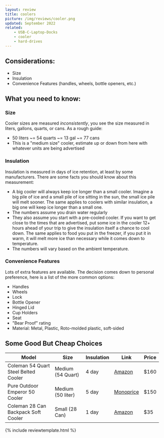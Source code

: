 ```yaml
---
layout: review
title: coolers
picture: /img/reviews/cooler.png
updated: September 2022
related:
    - USB-C-Laptop-Docks
    - cooler
    - hard-drives
---
```


## Considerations:

- Size
- Insulation
- Convenience Features (handles, wheels, bottle openers, etc.)

## What you need to know:

### Size
Cooler sizes are measured *inconsistently*, you see the size measured in liters, gallons, quarts, or cans. As a rough guide:
- 50 liters ~= 54 quarts ~= 13 gal ~= 77 cans
- This is a "medium size" cooler, estimate up or down from here with whatever units are being advertised

### Insulation
Insulation is measured in days of ice retention, at least by some manufacturers. There are some facts you should know about this measurement:
- A big cooler will always keep ice longer than a small cooler. Imagine a big pile of ice and a small pile of ice sitting in the sun, the small ice pile will melt sooner. The same applies to coolers with similar insulation, a big one will keep ice longer than a small one.
- The numbers assume you drain water regularly
- They also assume you start with a pre-cooled cooler. If you want to get close to the times that are advertised, put some ice in the cooler 12+ hours ahead of your trip to give the insulation itself a chance to cool down. The same applies to food you put in the freezer, if you put it in warm, it will melt more ice than necessary while it comes down to temperature.
- The numbers will vary based on the ambient temperature.

### Convenience Features
Lots of extra features are available. The decision comes down to personal preference, here is a list of the more common options:
- Handles
- Wheels
- Lock
- Bottle Opener
- Hinged Lid
- Cup Holders
- Seat
- "Bear Proof" rating
- Material: Metal, Plastic, Roto-molded plastic, soft-sided

## Some Good But Cheap Choices
| Model | Size | Insulation | Link | Price |
|---|---|---|---|---|
| Coleman 54 Quart Steel Belted Cooler | Medium (54 Quart) | 4 day | [Amazon](https://www.amazon.com/Coleman-3000000112-54-Quart-Steel-Belted-Cooler/dp/B0029UOYCY/) | $160 |
| Pure Outdoor Emperor 50 Cooler | Medium (50 liter) |5 day | [Monoprice](https://www.monoprice.com/product?p_id=15639)| $150 |
| Coleman 28 Can Backpack Soft Cooler | Small (28 Can) | 1 day | [Amazon](https://www.amazon.com/Coleman-Backpack-Leak-Proof-Tailgating-Activities/dp/B00J0S019S/) | $35 |


{% include reviewtemplate.html %}
